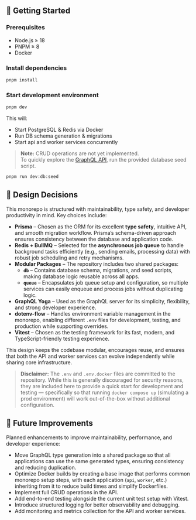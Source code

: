 ## 🚀 Getting Started

### Prerequisites

* Node.js ≥ 18
* PNPM ≥ 8
* Docker

### Install dependencies

```sh
pnpm install
```

### Start development environment

```sh
pnpm dev
```

This will:
* Start PostgreSQL & Redis via Docker
* Run DB schema generation & migrations
* Start api and worker services concurrently

> **Note:** CRUD operations are not yet implemented.  
> To quickly explore the [GraphQL API](http://localhost:4000/graphql), run the provided database seed script.

```sh
pnpm run dev:db:seed
```

## 🧩 Design Decisions

This monorepo is structured with maintainability, type safety, and developer productivity in mind. Key choices include:

- **Prisma** – Chosen as the ORM for its excellent **type safety**, intuitive API, and smooth migration workflow. Prisma’s schema-driven approach ensures consistency between the database and application code.
- **Redis + BullMQ** – Selected for the **asynchronous job queue** to handle background tasks efficiently (e.g., sending emails, processing data) with robust job scheduling and retry mechanisms.
- **Modular Packages** – The repository includes two shared packages:
  - **`db`** – Contains database schema, migrations, and seed scripts, making database logic reusable across all apps.
  - **`queue`** – Encapsulates job queue setup and configuration, so multiple services can easily enqueue and process jobs without duplicating logic.
- **GraphQL Yoga** – Used as the GraphQL server for its simplicity, flexibility, and strong developer experience.
- **dotenv-flow** – Handles environment variable management in the monorepo, enabling different `.env` files for development, testing, and production while supporting overrides.
- **Vitest** – Chosen as the testing framework for its fast, modern, and TypeScript-friendly testing experience.

This design keeps the codebase modular, encourages reuse, and ensures that both the API and worker services can evolve independently while sharing core infrastructure.

> **Disclaimer:** The `.env` and `.env.docker` files are committed to the repository. While this is generally discouraged for security reasons, they are included here to provide a quick start for development and testing — specifically so that running `docker compose up` (simulating a prod environment) will work out-of-the-box without additional configuration.

## 🔮 Future Improvements

Planned enhancements to improve maintainability, performance, and developer experience:

- Move GraphQL type generation into a shared package so that all applications can use the same generated types, ensuring consistency and reducing duplication.
- Optimize Docker builds by creating a base image that performs common monorepo setup steps, with each application (`api`, `worker`, etc.) inheriting from it to reduce build times and simplify Dockerfiles.
- Implement full CRUD operations in the API.
- Add end-to-end testing alongside the current unit test setup with Vitest.
- Introduce structured logging for better observability and debugging.
- Add monitoring and metrics collection for the API and worker services.

